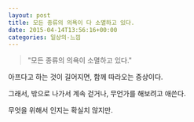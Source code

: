 ```yaml
---
layout: post
title: 모든 종류의 의욕이 다 소멸하고 있다.
date: 2015-04-14T13:56:16+00:00
categories: 일상의-느낌
---
```

<blockquote>"모든 종류의 의욕이 소멸하고 있다."</blockquote>
아프다고 하는 것이 길어지면, 함께 따라오는 증상이다.

그래서, 밖으로 나가서 계속 걷거나, 무언가를 해보려고 애쓴다.

무엇을 위해서 인지는 확실치 않지만.
